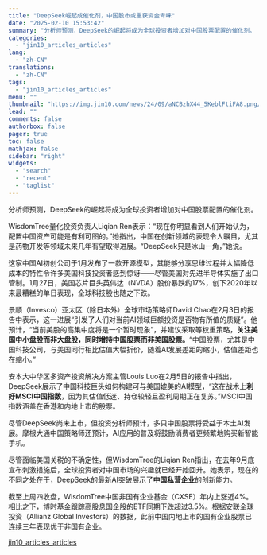 ```yaml
---
title: "DeepSeek崛起成催化剂，中国股市或重获资金青睐"
date: "2025-02-10 15:53:42"
summary: "分析师预测，DeepSeek的崛起将成为全球投资者增加对中国股票配置的催化剂。 WisdomTree..."
categories:
  - "jin10_articles_articles"
lang:
  - "zh-CN"
translations:
  - "zh-CN"
tags:
  - "jin10_articles_articles"
menu: ""
thumbnail: "https://img.jin10.com/news/24/09/aNCBzhX44_5KeblFtiFA8.png/lite"
lead: ""
comments: false
authorbox: false
pager: true
toc: false
mathjax: false
sidebar: "right"
widgets:
  - "search"
  - "recent"
  - "taglist"
---
```


分析师预测，DeepSeek的崛起将成为全球投资者增加对中国股票配置的催化剂。

WisdomTree量化投资负责人Liqian Ren表示：“现在你明显看到人们开始认为，配置中国资产可能是有利可图的。”她指出，中国在创新领域的表现令人瞩目，尤其是药物开发等领域未来几年有望取得进展。“DeepSeek只是冰山一角，”她说。

这家中国AI初创公司于1月发布了一款开源模型，其能够分享思维过程并大幅降低成本的特性令许多美国科技投资者感到惊讶——尽管美国对先进半导体实施了出口管制。1月27日，美国芯片巨头英伟达（NVDA）股价暴跌约17%，创下2020年以来最糟糕的单日表现，全球科技股也随之下跌。

景顺（Invesco）亚太区（除日本外）全球市场策略师David Chao在2月3日的报告中表示，这一进展“引发了人们对当前AI领域巨额投资是否物有所值的质疑”。他预计，“当前美股的高集中度将是一个暂时现象”，并建议采取等权重策略，**关注美国中小盘股而非大盘股，同时增持中国股票而非美国股票。**“中国股票，尤其是中国科技公司，与美国同行相比估值大幅折价，随着AI发展差距的缩小，估值差距也在缩小。”

安本大中华区多资产投资解决方案主管Louis Luo在2月5日的报告中指出，DeepSeek展示了中国科技巨头如何构建可与美国媲美的AI模型，“这在战术上**利好MSCI中国指数**，因为其估值低迷、持仓较轻且盈利周期正在复苏。”MSCI中国指数涵盖在香港和内地上市的股票。

尽管DeepSeek尚未上市，但投资分析师预计，多只中国股票将受益于本土AI发展。摩根大通中国策略师还预计，AI应用的普及将鼓励消费者更频繁地购买新智能手机。

尽管面临美国关税的不确定性，但WisdomTree的Liqian Ren指出，在去年9月底宣布刺激措施后，全球投资者对中国市场的兴趣就已经开始回升。她表示，现在的不同之处在于，DeepSeek的最新AI突破展示了**中国私营企业**的创新能力。

截至上周四收盘，WisdomTree中国非国有企业基金（CXSE）年内上涨近4%。相比之下，博时基金跟踪高股息国企股的ETF同期下跌超过3.5%。根据安联全球投资（Allianz Global Investors）的数据，此前中国内地上市的国有企业股票已连续三年表现优于非国有企业。

[jin10_articles_articles](https://xnews.jin10.com/details/162370)

